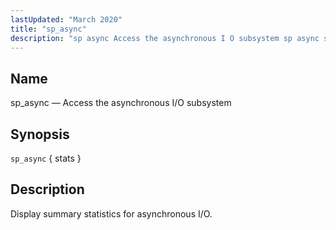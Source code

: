 ```yaml
---
lastUpdated: "March 2020"
title: "sp_async"
description: "sp async Access the asynchronous I O subsystem sp async stats Display summary statistics for asynchronous I O..."
---
```


<a name="console_commands.sp_async"></a> 
## Name

sp_async — Access the asynchronous I/O subsystem

## Synopsis

`sp_async` { stats }

<a name="idp14128640"></a> 
## Description

Display summary statistics for asynchronous I/O.